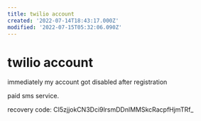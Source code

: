 ```yaml
---
title: twilio account
created: '2022-07-14T18:43:17.000Z'
modified: '2022-07-15T05:32:06.090Z'
---
```


# twilio account

immediately my account got disabled after registration

paid sms service.

recovery code:
CI5zjjokCN3Dci9lrsmDDnlMMSkcRacpfHjmTRf_
